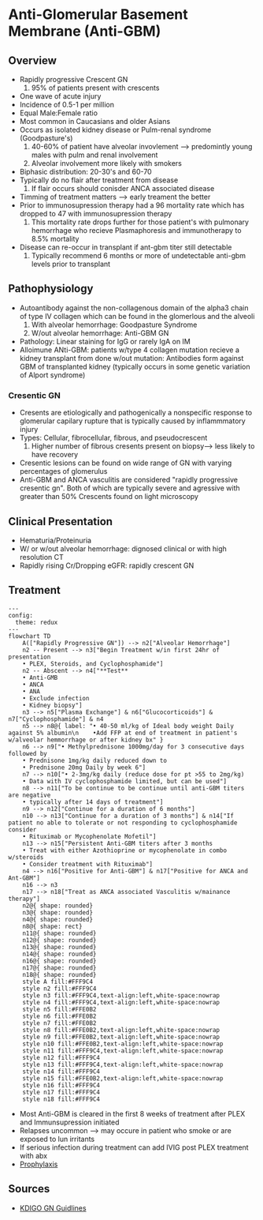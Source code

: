# **Anti-Glomerular Basement Membrane (Anti-GBM)**
## **Overview**
  * Rapidly progressive Crescent GN
    1. 95% of patients present with crescents
  * One wave of acute injury
  * Incidence of 0.5-1 per million
  * Equal Male:Female ratio
  * Most common in Caucasians and older Asians 
  * Occurs as isolated kidney disease or Pulm-renal syndrome (Goodpasture's)
    1. 40-60% of patient have alveolar invovlement --> predomintly young males with pulm and renal involvement
    2. Alveolar involvement more likely with smokers 
  * Biphasic distribution: 20-30's and 60-70
  * Typically do no flair after treatment from disease
     1. If flair occurs should conisder ANCA associated disease
  * Timming of treatment matters --> early treament the better
  * Prior to immunosupression therapy had a 96 mortality rate which has dropped to 47 with immunosupression therapy
    1. This mortality rate drops further for those patient's with pulmonary hemorrhage who recieve Plasmaphoresis and immunotherapy to 8.5% mortality 
  * Disease can re-occur in transplant if ant-gbm titer still detectable
    1. Typically recommend 6 months or more of undetectable anti-gbm levels prior to transplant
## **Pathophysiology**
 * Autoantibody against the non-collagenous domain of the alpha3 chain of type IV collagen which can be found in the glomerlous and the alveoli 
   1. With alveolar hemorrhage: Goodpasture Syndrome
   2. W/out alveolar hemorrhage: Anti-GBM GN
 * Pathology: Linear staining for IgG or rarely IgA on IM
 * Alloimune ANti-GBM: patients w/type 4 collagen mutation recieve a kidney transplant from done w/out mutation: Antibodies form against GBM of transplanted kidney (typically occurs in some genetic variation of Alport syndrome)
### Cresentic GN
 * Cresents are etiologically and pathogenically a nonspecific response to glomerular capilary rupture that is typically caused by inflammmatory injury
 * Types: Cellular, fibrocellular, fibrous, and pseudocrescent
   1. Higher number of fibrous cresents present on biopsy--> less likely to have recovery
 * Cresentic lesions can be found on wide range of GN with varying percentages of glomerulus
 * Anti-GBM and ANCA vasculitis are considered "rapidly progressive cresentic gn". Both of which are typically severe and agressive with greater than 50% Crescents found on light microscopy
## **Clinical Presentation**
 * Hematuria/Proteinuria 
 * W/ or w/out alveolar hemorrhage: dignosed clinical or with high resolution CT
 * Rapidly rising Cr/Dropping eGFR: rapidly crescent GN
## **Treatment**
```mermaid
---
config:
  theme: redux
---
flowchart TD
    A(["Rapidly Progressive GN"]) --> n2["Alveolar Hemorrhage"]
    n2 -- Present --> n3["Begin Treatment w/in first 24hr of presentation
    • PLEX, Steroids, and Cyclophosphamide"]
    n2 -- Abscent --> n4["**Test**
    • Anti-GMB 
    • ANCA
    • ANA
    • Exclude infection
    • Kidney biopsy"]
    n3 --> n5["Plasma Exchange"] & n6["Glucocorticoids"] & n7["Cyclophosphamide"] & n4
    n5 --> n8@{ label: "• 40-50 ml/kg of Ideal body weight Daily against 5% albumin\n    •Add FFP at end of treatment in patient's w/alveolar hemmorrhage or after kidney bx" }
    n6 --> n9["• Methylprednisone 1000mg/day for 3 consecutive days followed by
    • Prednisone 1mg/kg daily reduced down to
    • Prednisone 20mg Daily by week 6"]
    n7 --> n10["• 2-3mg/kg daily (reduce dose for pt >55 to 2mg/kg)
    • Data with IV cyclophosphamide limited, but can be used"]
    n8 --> n11["To be continue to be continue until anti-GBM titers are negative
    • typically after 14 days of treatment"]
    n9 --> n12["Continue for a duration of 6 months"]
    n10 --> n13["Continue for a duration of 3 months"] & n14["If patient no able to tolerate or not responding to cyclophosphamide consider
    • Rituximab or Mycophenolate Mofetil"]
    n13 --> n15["Persistent Anti-GBM titers after 3 months
    • Treat with either Azothioprine or mycophenolate in combo w/steroids
    • Consider treatment with Rituximab"]
    n4 --> n16["Positive for Anti-GBM"] & n17["Positive for ANCA and Ant-GBM"]
    n16 --> n3
    n17 --> n18["Treat as ANCA associated Vasculitis w/mainance therapy"]
    n2@{ shape: rounded}
    n3@{ shape: rounded}
    n4@{ shape: rounded}
    n8@{ shape: rect}
    n11@{ shape: rounded}
    n12@{ shape: rounded}
    n13@{ shape: rounded}
    n14@{ shape: rounded}
    n16@{ shape: rounded}
    n17@{ shape: rounded}
    n18@{ shape: rounded}
    style A fill:#FFF9C4
    style n2 fill:#FFF9C4
    style n3 fill:#FFF9C4,text-align:left,white-space:nowrap
    style n4 fill:#FFF9C4,text-align:left,white-space:nowrap
    style n5 fill:#FFE0B2
    style n6 fill:#FFE0B2
    style n7 fill:#FFE0B2
    style n8 fill:#FFE0B2,text-align:left,white-space:nowrap
    style n9 fill:#FFE0B2,text-align:left,white-space:nowrap
    style n10 fill:#FFE0B2,text-align:left,white-space:nowrap
    style n11 fill:#FFF9C4,text-align:left,white-space:nowrap
    style n12 fill:#FFF9C4
    style n13 fill:#FFF9C4,text-align:left,white-space:nowrap
    style n14 fill:#FFF9C4
    style n15 fill:#FFE0B2,text-align:left,white-space:nowrap
    style n16 fill:#FFF9C4
    style n17 fill:#FFF9C4
    style n18 fill:#FFF9C4
```


 * Most Anti-GBM is cleared in the first 8 weeks of treatment after PLEX and Immunsupression initiated
 * Relapses uncommon --> may occure in patient who smoke or are exposed to lun irritants
 * If serious infection during treatment can add IVIG post PLEX treatment with abx
 * [Prophylaxis](Prophylaxis.md)
## **Sources**
* [KDIGO GN Guidlines](https://kdigo.org/guidelines/gd/)
